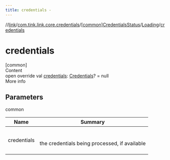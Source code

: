 ```yaml
---
title: credentials -
---
```

//[link](../../../index.md)/[com.tink.link.core.credentials](../../index.md)/[[common]CredentialsStatus](../index.md)/[Loading](index.md)/[credentials](credentials.md)



# credentials  
[common]  
Content  
open override val [credentials](credentials.md): [Credentials](../../../com.tink.model.credentials/[common]-credentials/index.md)? = null  
More info  


## Parameters  
  
common  
  
|  Name|  Summary| 
|---|---|
| <a name="com.tink.link.core.credentials/CredentialsStatus.Loading/credentials/#/PointingToDeclaration/"></a>credentials| <a name="com.tink.link.core.credentials/CredentialsStatus.Loading/credentials/#/PointingToDeclaration/"></a><br><br>the credentials being processed, if available<br><br>
  
  



